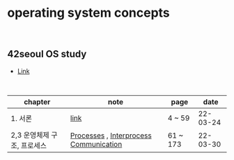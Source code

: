 # operating system concepts

<br />

## 42seoul OS study

- <a href="https://42osstudy.github.io/os-study/">Link</a>

<br />

| chapter | note                                                               | page   | date     |
| ------- | ------------------------------------------------------------------ | ------ | -------- |
| 1. 서론 | <a href="https://liltdevs.tistory.com/9?category=1035278">link</a> | 4 ~ 59 | 22-03-24 |
| 2,3 운영체제 구조, 프로세스 | <a href="https://liltdevs.tistory.com/10?category=1035278">Processes</a> , <a href="https://liltdevs.tistory.com/12?category=1035278">Interprocess Communication </a> | 61 ~ 173 | 22-03-30 |